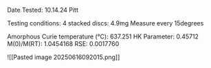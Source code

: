 Date Tested: 10.14.24 Pitt

Testing conditions:
4 stacked discs: 4.9mg
Measure every 15degrees

Amorphous Curie temperature (°C): 637.251
HK Parameter: 0.45712
M(0)/M(RT): 1.0454168
RSE: 0.0017760
<!-- PUBLISH STOP -->
![[Pasted image 20250616092015.png]]
